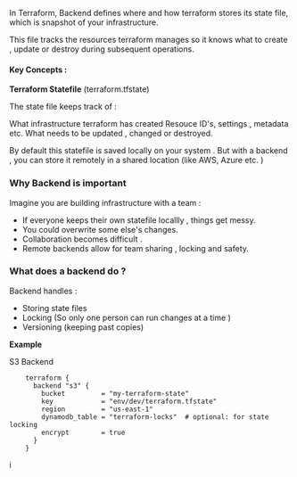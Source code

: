
In Terraform, Backend defines where and how terraform stores its state file, which is snapshot of your infrastructure. 

This file tracks the resources terraform manages so it knows what to create , update or destroy during subsequent operations. 


#### Key Concepts : 

**Terraform Statefile** (terraform.tfstate)

The state file keeps track of : 

What infrastructure terraform has created 
Resouce ID's, settings , metadata etc. 
What needs to be updated , changed or destroyed. 

By default this statefile is saved locally on your system . But with a backend , you can store it remotely in a shared location (like AWS, Azure etc. )

### Why Backend is important 

Imagine you are building infrastructure with a team : 

- If everyone keeps their own statefile locallly , things get messy. 
- You could overwrite some else's changes. 
- Collaboration becomes difficult .
- Remote backends allow for team sharing , locking and safety. 


### What does a backend do ?

Backend handles : 

* Storing state files 
* Locking (So only one person can run changes at a time )
* Versioning (keeping past copies)


**Example**

S3 Backend


		terraform {
		  backend "s3" {
		    bucket         = "my-terraform-state"
		    key            = "env/dev/terraform.tfstate"
		    region         = "us-east-1"
		    dynamodb_table = "terraform-locks"  # optional: for state locking
		    encrypt        = true
		  }
		}
i